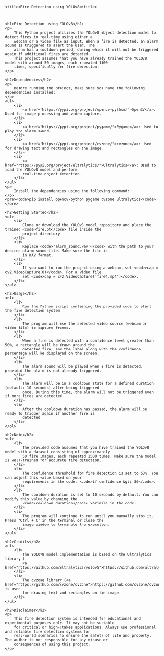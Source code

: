     <title>Fire Detection using YOLOv8</title>



    <h1>Fire Detection using YOLOv8</h1>
    <p>
        This Python project utilizes the YOLOv8 object detection model to detect fires in real-time using either a
        webcam or a video file as input. When a fire is detected, an alarm sound is triggered to alert the user. The
        alarm has a cooldown period, during which it will not be triggered again if additional fires are detected.
        This project assumes that you have already trained the YOLOv8 model with around 50 images, each repeated 1500
        times, specifically for fire detection.
    </p>

    <h2>Dependencies</h2>
    <p>
        Before running the project, make sure you have the following dependencies installed:
    </p>
    <ul>
        <li>
            <a href="https://pypi.org/project/opencv-python/">OpenCV</a>: Used for image processing and video capture.
        </li>
        <li>
            <a href="https://pypi.org/project/pygame/">Pygame</a>: Used to play the alarm sound.
        </li>
        <li>
            <a href="https://pypi.org/project/cvzone/">cvzone</a>: Used for drawing text and rectangles on the image.
        </li>
        <li>
            <a href="https://pypi.org/project/ultralytics/">Ultralytics</a>: Used to load the YOLOv8 model and perform
            real-time object detection.
        </li>
    </ul>
    <p>
        Install the dependencies using the following command:
    </p>
    <pre><code>pip install opencv-python pygame cvzone ultralytics</code></pre>

    <h2>Getting Started</h2>
    <ol>
        <li>
            Clone or download the YOLOv8 model repository and place the trained <code>fire.pt</code> file inside the
            project directory.
        </li>
        <li>
            Replace <code>'alarm_sound.wav'</code> with the path to your desired alarm sound file. Make sure the file is
            in WAV format.
        </li>
        <li>
            If you want to run the project using a webcam, set <code>cap = cv2.VideoCapture(0)</code>. For a video file,
            set <code>cap = cv2.VideoCapture('fire4.mp4')</code>.
        </li>
    </ol>

    <h2>Usage</h2>
    <ol>
        <li>
            Run the Python script containing the provided code to start the fire detection system.
        </li>
        <li>
            The program will use the selected video source (webcam or video file) to capture frames.
        </li>
        <li>
            When a fire is detected with a confidence level greater than 50%, a rectangle will be drawn around the
            detected fire, and the label along with the confidence percentage will be displayed on the screen.
        </li>
        <li>
            The alarm sound will be played when a fire is detected, provided the alarm is not already triggered.
        </li>
        <li>
            The alarm will be in a cooldown state for a defined duration (default: 10 seconds) after being triggered
            once. During this time, the alarm will not be triggered even if more fires are detected.
        </li>
        <li>
            After the cooldown duration has passed, the alarm will be ready to trigger again if another fire is
            detected.
        </li>
    </ol>

    <h2>Note</h2>
    <ul>
        <li>
            The provided code assumes that you have trained the YOLOv8 model with a dataset consisting of approximately
            50 fire images, each repeated 1500 times. Make sure the model is well-trained for accurate fire detection.
        </li>
        <li>
            The confidence threshold for fire detection is set to 50%. You can adjust this value based on your
            requirements in the code: <code>if confidence &gt; 50</code>.
        </li>
        <li>
            The cooldown duration is set to 10 seconds by default. You can modify this value by changing the
            <code>cooldown_duration</code> variable in the code.
        </li>
        <li>
            The program will continue to run until you manually stop it. Press 'Ctrl + C' in the terminal or close the
            image window to terminate the execution.
        </li>
    </ul>

    <h2>Credits</h2>
    <ul>
        <li>
            The YOLOv8 model implementation is based on the Ultralytics library (
            <a href="https://github.com/ultralytics/yolov5">https://github.com/ultralytics/yolov5</a>).
        </li>
        <li>
            The cvzone library (<a href="https://github.com/cvzone/cvzone">https://github.com/cvzone/cvzone</a>) is used
            for drawing text and rectangles on the image.
        </li>
    </ul>

    <h2>Disclaimer</h2>
    <p>
        This fire detection system is intended for educational and experimental purposes only. It may not be suitable
        for critical or high-stakes applications. Always use professional and reliable fire detection systems for
        real-world scenarios to ensure the safety of life and property. The author is not responsible for any misuse or
        consequences of using this project.
    </p>
</body>

</html>
